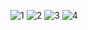 ![1](https://user-images.githubusercontent.com/56846619/72179062-02fd1080-33c3-11ea-87c1-e57f04bbd29d.png)
![2](https://user-images.githubusercontent.com/56846619/72179064-02fd1080-33c3-11ea-80e5-f8381c36fbe4.png)
![3](https://user-images.githubusercontent.com/56846619/72179065-0395a700-33c3-11ea-8b96-5fa1a29de2be.png)
![4](https://user-images.githubusercontent.com/56846619/72179066-0395a700-33c3-11ea-9081-7a3aa2362e75.png)




